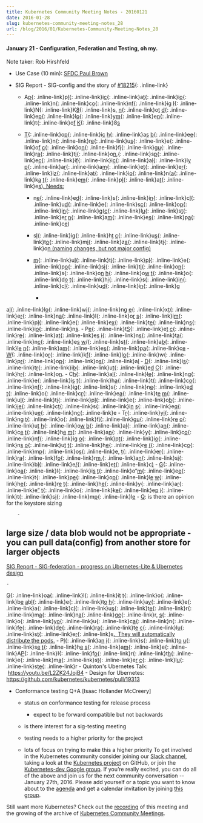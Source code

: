 ```yaml
---
title: Kubernetes Community Meeting Notes - 20160121
date: 2016-01-28
slug: kubernetes-community-meeting-notes_28
url: /blog/2016/01/Kubernetes-Community-Meeting-Notes_28
---
```

#### January 21 - Configuration, Federation and Testing, oh my.&nbsp;


Note taker: Rob Hirshfeld
  - Use Case (10 min): [SFDC Paul Brown](https://docs.google.com/a/google.com/presentation/d/1MEI97efplr3f-GDX1GcWGfkEuGKKV-4niu27kHOeMLk/edit?usp=sharing_eid&ts=56a114f8)
  - SIG Report - SIG-config and the story of [#18215](https://github.com/kubernetes/kubernetes/pull/18215){: .inline-link}

    - A[p](https://github.com/kubernetes/kubernetes/pull/18215){: .inline-link}p[l](https://github.com/kubernetes/kubernetes/pull/18215){: .inline-link}i[c](https://github.com/kubernetes/kubernetes/pull/18215){: .inline-link}a[t](https://github.com/kubernetes/kubernetes/pull/18215){: .inline-link}i[o](https://github.com/kubernetes/kubernetes/pull/18215){: .inline-link}n[](https://github.com/kubernetes/kubernetes/pull/18215){: .inline-link}c[o](https://github.com/kubernetes/kubernetes/pull/18215){: .inline-link}n[f](https://github.com/kubernetes/kubernetes/pull/18215){: .inline-link}i[g](https://github.com/kubernetes/kubernetes/pull/18215) [I](https://github.com/kubernetes/kubernetes/pull/18215){: .inline-link}N[](https://github.com/kubernetes/kubernetes/pull/18215){: .inline-link}K[8](https://github.com/kubernetes/kubernetes/pull/18215){: .inline-link}s[,](https://github.com/kubernetes/kubernetes/pull/18215) [n](https://github.com/kubernetes/kubernetes/pull/18215){: .inline-link}o[t](https://github.com/kubernetes/kubernetes/pull/18215) [d](https://github.com/kubernetes/kubernetes/pull/18215){: .inline-link}e[p](https://github.com/kubernetes/kubernetes/pull/18215){: .inline-link}l[o](https://github.com/kubernetes/kubernetes/pull/18215){: .inline-link}y[m](https://github.com/kubernetes/kubernetes/pull/18215){: .inline-link}e[n](https://github.com/kubernetes/kubernetes/pull/18215){: .inline-link}t[](https://github.com/kubernetes/kubernetes/pull/18215){: .inline-link}o[f](https://github.com/kubernetes/kubernetes/pull/18215) [K](https://github.com/kubernetes/kubernetes/pull/18215){: .inline-link}8[s](https://github.com/kubernetes/kubernetes/pull/18215)
    - [T](https://github.com/kubernetes/kubernetes/pull/18215){: .inline-link}o[p](https://github.com/kubernetes/kubernetes/pull/18215){: .inline-link}i[c](https://github.com/kubernetes/kubernetes/pull/18215) [h](https://github.com/kubernetes/kubernetes/pull/18215){: .inline-link}a[s](https://github.com/kubernetes/kubernetes/pull/18215) [b](https://github.com/kubernetes/kubernetes/pull/18215){: .inline-link}e[e](https://github.com/kubernetes/kubernetes/pull/18215){: .inline-link}n[](https://github.com/kubernetes/kubernetes/pull/18215){: .inline-link}r[e](https://github.com/kubernetes/kubernetes/pull/18215){: .inline-link}u[s](https://github.com/kubernetes/kubernetes/pull/18215){: .inline-link}e[](https://github.com/kubernetes/kubernetes/pull/18215){: .inline-link}o[f](https://github.com/kubernetes/kubernetes/pull/18215) [c](https://github.com/kubernetes/kubernetes/pull/18215){: .inline-link}o[n](https://github.com/kubernetes/kubernetes/pull/18215){: .inline-link}f[i](https://github.com/kubernetes/kubernetes/pull/18215){: .inline-link}g[u](https://github.com/kubernetes/kubernetes/pull/18215){: .inline-link}r[a](https://github.com/kubernetes/kubernetes/pull/18215){: .inline-link}t[i](https://github.com/kubernetes/kubernetes/pull/18215){: .inline-link}o[n](https://github.com/kubernetes/kubernetes/pull/18215),[](https://github.com/kubernetes/kubernetes/pull/18215){: .inline-link}s[p](https://github.com/kubernetes/kubernetes/pull/18215){: .inline-link}e[c](https://github.com/kubernetes/kubernetes/pull/18215){: .inline-link}i[f](https://github.com/kubernetes/kubernetes/pull/18215){: .inline-link}i[c](https://github.com/kubernetes/kubernetes/pull/18215){: .inline-link}a[l](https://github.com/kubernetes/kubernetes/pull/18215){: .inline-link}l[y](https://github.com/kubernetes/kubernetes/pull/18215) [p](https://github.com/kubernetes/kubernetes/pull/18215){: .inline-link}a[r](https://github.com/kubernetes/kubernetes/pull/18215){: .inline-link}a[m](https://github.com/kubernetes/kubernetes/pull/18215){: .inline-link}e[t](https://github.com/kubernetes/kubernetes/pull/18215){: .inline-link}e[r](https://github.com/kubernetes/kubernetes/pull/18215){: .inline-link}i[z](https://github.com/kubernetes/kubernetes/pull/18215){: .inline-link}a[t](https://github.com/kubernetes/kubernetes/pull/18215){: .inline-link}i[o](https://github.com/kubernetes/kubernetes/pull/18215){: .inline-link}n[](https://github.com/kubernetes/kubernetes/pull/18215)([a](https://github.com/kubernetes/kubernetes/pull/18215){: .inline-link}k[a](https://github.com/kubernetes/kubernetes/pull/18215) [t](https://github.com/kubernetes/kubernetes/pull/18215){: .inline-link}e[m](https://github.com/kubernetes/kubernetes/pull/18215){: .inline-link}p[l](https://github.com/kubernetes/kubernetes/pull/18215){: .inline-link}a[t](https://github.com/kubernetes/kubernetes/pull/18215){: .inline-link}e[s](https://github.com/kubernetes/kubernetes/pull/18215))[. Needs:](https://github.com/kubernetes/kubernetes/pull/18215)

      - n[e](https://github.com/kubernetes/kubernetes/pull/18215){: .inline-link}e[d](https://github.com/kubernetes/kubernetes/pull/18215){: .inline-link}s[](https://github.com/kubernetes/kubernetes/pull/18215){: .inline-link}i[n](https://github.com/kubernetes/kubernetes/pull/18215){: .inline-link}c[l](https://github.com/kubernetes/kubernetes/pull/18215){: .inline-link}u[d](https://github.com/kubernetes/kubernetes/pull/18215){: .inline-link}e[](https://github.com/kubernetes/kubernetes/pull/18215){: .inline-link}s[c](https://github.com/kubernetes/kubernetes/pull/18215){: .inline-link}o[p](https://github.com/kubernetes/kubernetes/pull/18215){: .inline-link}i[n](https://github.com/kubernetes/kubernetes/pull/18215){: .inline-link}g[](https://github.com/kubernetes/kubernetes/pull/18215)([c](https://github.com/kubernetes/kubernetes/pull/18215){: .inline-link}l[u](https://github.com/kubernetes/kubernetes/pull/18215){: .inline-link}s[t](https://github.com/kubernetes/kubernetes/pull/18215){: .inline-link}e[r](https://github.com/kubernetes/kubernetes/pull/18215) [n](https://github.com/kubernetes/kubernetes/pull/18215){: .inline-link}a[m](https://github.com/kubernetes/kubernetes/pull/18215){: .inline-link}e[s](https://github.com/kubernetes/kubernetes/pull/18215){: .inline-link}p[a](https://github.com/kubernetes/kubernetes/pull/18215){: .inline-link}c[e](https://github.com/kubernetes/kubernetes/pull/18215))
      - s[l](https://github.com/kubernetes/kubernetes/pull/18215){: .inline-link}i[g](https://github.com/kubernetes/kubernetes/pull/18215){: .inline-link}h[t](https://github.com/kubernetes/kubernetes/pull/18215) [c](https://github.com/kubernetes/kubernetes/pull/18215){: .inline-link}u[s](https://github.com/kubernetes/kubernetes/pull/18215){: .inline-link}t[o](https://github.com/kubernetes/kubernetes/pull/18215){: .inline-link}m[i](https://github.com/kubernetes/kubernetes/pull/18215){: .inline-link}z[a](https://github.com/kubernetes/kubernetes/pull/18215){: .inline-link}t[i](https://github.com/kubernetes/kubernetes/pull/18215){: .inline-link}o[n (naming changes, but not major config)](https://github.com/kubernetes/kubernetes/pull/18215)
      - [m](https://github.com/kubernetes/kubernetes/pull/18215){: .inline-link}u[l](https://github.com/kubernetes/kubernetes/pull/18215){: .inline-link}t[i](https://github.com/kubernetes/kubernetes/pull/18215){: .inline-link}p[l](https://github.com/kubernetes/kubernetes/pull/18215){: .inline-link}e[](https://github.com/kubernetes/kubernetes/pull/18215){: .inline-link}p[o](https://github.com/kubernetes/kubernetes/pull/18215){: .inline-link}s[i](https://github.com/kubernetes/kubernetes/pull/18215){: .inline-link}t[i](https://github.com/kubernetes/kubernetes/pull/18215){: .inline-link}o[n](https://github.com/kubernetes/kubernetes/pull/18215){: .inline-link}s[](https://github.com/kubernetes/kubernetes/pull/18215){: .inline-link}o[n](https://github.com/kubernetes/kubernetes/pull/18215) [h](https://github.com/kubernetes/kubernetes/pull/18215){: .inline-link}o[w](https://github.com/kubernetes/kubernetes/pull/18215) [t](https://github.com/kubernetes/kubernetes/pull/18215){: .inline-link}o[](https://github.com/kubernetes/kubernetes/pull/18215){: .inline-link}d[o](https://github.com/kubernetes/kubernetes/pull/18215) [t](https://github.com/kubernetes/kubernetes/pull/18215){: .inline-link}h[i](https://github.com/kubernetes/kubernetes/pull/18215){: .inline-link}s[](https://github.com/kubernetes/kubernetes/pull/18215){: .inline-link}i[n](https://github.com/kubernetes/kubernetes/pull/18215){: .inline-link}c[l](https://github.com/kubernetes/kubernetes/pull/18215){: .inline-link}u[d](https://github.com/kubernetes/kubernetes/pull/18215){: .inline-link}i[n](https://github.com/kubernetes/kubernetes/pull/18215){: .inline-link}g[](https://github.com/kubernetes/kubernetes/pull/18215)

        -
a[l](https://github.com/kubernetes/kubernetes/pull/18215){: .inline-link}l[o](https://github.com/kubernetes/kubernetes/pull/18215){: .inline-link}w[i](https://github.com/kubernetes/kubernetes/pull/18215){: .inline-link}n[g](https://github.com/kubernetes/kubernetes/pull/18215) [e](https://github.com/kubernetes/kubernetes/pull/18215){: .inline-link}x[t](https://github.com/kubernetes/kubernetes/pull/18215){: .inline-link}e[r](https://github.com/kubernetes/kubernetes/pull/18215){: .inline-link}n[a](https://github.com/kubernetes/kubernetes/pull/18215){: .inline-link}l[](https://github.com/kubernetes/kubernetes/pull/18215){: .inline-link}o[r](https://github.com/kubernetes/kubernetes/pull/18215) [s](https://github.com/kubernetes/kubernetes/pull/18215){: .inline-link}i[m](https://github.com/kubernetes/kubernetes/pull/18215){: .inline-link}p[l](https://github.com/kubernetes/kubernetes/pull/18215){: .inline-link}e[](https://github.com/kubernetes/kubernetes/pull/18215){: .inline-link}e[x](https://github.com/kubernetes/kubernetes/pull/18215){: .inline-link}t[e](https://github.com/kubernetes/kubernetes/pull/18215){: .inline-link}n[s](https://github.com/kubernetes/kubernetes/pull/18215){: .inline-link}i[o](https://github.com/kubernetes/kubernetes/pull/18215){: .inline-link}n[s](https://github.com/kubernetes/kubernetes/pull/18215).
        -
P[e](https://github.com/kubernetes/kubernetes/pull/18215){: .inline-link}t[S](https://github.com/kubernetes/kubernetes/pull/18215){: .inline-link}e[t](https://github.com/kubernetes/kubernetes/pull/18215) [c](https://github.com/kubernetes/kubernetes/pull/18215){: .inline-link}r[e](https://github.com/kubernetes/kubernetes/pull/18215){: .inline-link}a[t](https://github.com/kubernetes/kubernetes/pull/18215){: .inline-link}e[s](https://github.com/kubernetes/kubernetes/pull/18215) [i](https://github.com/kubernetes/kubernetes/pull/18215){: .inline-link}n[s](https://github.com/kubernetes/kubernetes/pull/18215){: .inline-link}t[a](https://github.com/kubernetes/kubernetes/pull/18215){: .inline-link}n[c](https://github.com/kubernetes/kubernetes/pull/18215){: .inline-link}e[s](https://github.com/kubernetes/kubernetes/pull/18215) [w](https://github.com/kubernetes/kubernetes/pull/18215)/[](https://github.com/kubernetes/kubernetes/pull/18215){: .inline-link}s[t](https://github.com/kubernetes/kubernetes/pull/18215){: .inline-link}a[b](https://github.com/kubernetes/kubernetes/pull/18215){: .inline-link}l[e](https://github.com/kubernetes/kubernetes/pull/18215) [n](https://github.com/kubernetes/kubernetes/pull/18215){: .inline-link}a[m](https://github.com/kubernetes/kubernetes/pull/18215){: .inline-link}e[s](https://github.com/kubernetes/kubernetes/pull/18215){: .inline-link}p[a](https://github.com/kubernetes/kubernetes/pull/18215){: .inline-link}c[e](https://github.com/kubernetes/kubernetes/pull/18215)
        -
[W](https://github.com/kubernetes/kubernetes/pull/18215){: .inline-link}o[r](https://github.com/kubernetes/kubernetes/pull/18215){: .inline-link}k[f](https://github.com/kubernetes/kubernetes/pull/18215){: .inline-link}l[o](https://github.com/kubernetes/kubernetes/pull/18215){: .inline-link}w[](https://github.com/kubernetes/kubernetes/pull/18215){: .inline-link}p[r](https://github.com/kubernetes/kubernetes/pull/18215){: .inline-link}o[p](https://github.com/kubernetes/kubernetes/pull/18215){: .inline-link}o[s](https://github.com/kubernetes/kubernetes/pull/18215){: .inline-link}a[l](https://github.com/kubernetes/kubernetes/pull/18215)
        -
[D](https://github.com/kubernetes/kubernetes/pull/18215){: .inline-link}i[s](https://github.com/kubernetes/kubernetes/pull/18215){: .inline-link}t[r](https://github.com/kubernetes/kubernetes/pull/18215){: .inline-link}i[b](https://github.com/kubernetes/kubernetes/pull/18215){: .inline-link}u[t](https://github.com/kubernetes/kubernetes/pull/18215){: .inline-link}e[d](https://github.com/kubernetes/kubernetes/pull/18215) [C](https://github.com/kubernetes/kubernetes/pull/18215){: .inline-link}h[r](https://github.com/kubernetes/kubernetes/pull/18215){: .inline-link}o[n](https://github.com/kubernetes/kubernetes/pull/18215).
      -
C[h](https://github.com/kubernetes/kubernetes/pull/18215){: .inline-link}a[l](https://github.com/kubernetes/kubernetes/pull/18215){: .inline-link}l[e](https://github.com/kubernetes/kubernetes/pull/18215){: .inline-link}n[g](https://github.com/kubernetes/kubernetes/pull/18215){: .inline-link}e[](https://github.com/kubernetes/kubernetes/pull/18215){: .inline-link}i[s](https://github.com/kubernetes/kubernetes/pull/18215) [t](https://github.com/kubernetes/kubernetes/pull/18215){: .inline-link}h[a](https://github.com/kubernetes/kubernetes/pull/18215){: .inline-link}t[](https://github.com/kubernetes/kubernetes/pull/18215){: .inline-link}c[o](https://github.com/kubernetes/kubernetes/pull/18215){: .inline-link}n[f](https://github.com/kubernetes/kubernetes/pull/18215){: .inline-link}i[g](https://github.com/kubernetes/kubernetes/pull/18215){: .inline-link}s[](https://github.com/kubernetes/kubernetes/pull/18215){: .inline-link}n[e](https://github.com/kubernetes/kubernetes/pull/18215){: .inline-link}e[d](https://github.com/kubernetes/kubernetes/pull/18215) [t](https://github.com/kubernetes/kubernetes/pull/18215){: .inline-link}o[](https://github.com/kubernetes/kubernetes/pull/18215){: .inline-link}c[r](https://github.com/kubernetes/kubernetes/pull/18215){: .inline-link}e[a](https://github.com/kubernetes/kubernetes/pull/18215){: .inline-link}t[e](https://github.com/kubernetes/kubernetes/pull/18215) [m](https://github.com/kubernetes/kubernetes/pull/18215){: .inline-link}u[l](https://github.com/kubernetes/kubernetes/pull/18215){: .inline-link}t[i](https://github.com/kubernetes/kubernetes/pull/18215){: .inline-link}p[l](https://github.com/kubernetes/kubernetes/pull/18215){: .inline-link}e[](https://github.com/kubernetes/kubernetes/pull/18215){: .inline-link}o[b](https://github.com/kubernetes/kubernetes/pull/18215){: .inline-link}j[e](https://github.com/kubernetes/kubernetes/pull/18215){: .inline-link}c[t](https://github.com/kubernetes/kubernetes/pull/18215){: .inline-link}s[](https://github.com/kubernetes/kubernetes/pull/18215){: .inline-link}i[n](https://github.com/kubernetes/kubernetes/pull/18215) [s](https://github.com/kubernetes/kubernetes/pull/18215){: .inline-link}e[q](https://github.com/kubernetes/kubernetes/pull/18215){: .inline-link}u[e](https://github.com/kubernetes/kubernetes/pull/18215){: .inline-link}n[c](https://github.com/kubernetes/kubernetes/pull/18215){: .inline-link}e
      -
T[r](https://github.com/kubernetes/kubernetes/pull/18215){: .inline-link}y[i](https://github.com/kubernetes/kubernetes/pull/18215){: .inline-link}n[g](https://github.com/kubernetes/kubernetes/pull/18215) [t](https://github.com/kubernetes/kubernetes/pull/18215){: .inline-link}o[](https://github.com/kubernetes/kubernetes/pull/18215){: .inline-link}f[i](https://github.com/kubernetes/kubernetes/pull/18215){: .inline-link}g[u](https://github.com/kubernetes/kubernetes/pull/18215){: .inline-link}r[e](https://github.com/kubernetes/kubernetes/pull/18215) [o](https://github.com/kubernetes/kubernetes/pull/18215){: .inline-link}u[t](https://github.com/kubernetes/kubernetes/pull/18215) [h](https://github.com/kubernetes/kubernetes/pull/18215){: .inline-link}o[w](https://github.com/kubernetes/kubernetes/pull/18215) [b](https://github.com/kubernetes/kubernetes/pull/18215){: .inline-link}a[l](https://github.com/kubernetes/kubernetes/pull/18215){: .inline-link}a[n](https://github.com/kubernetes/kubernetes/pull/18215){: .inline-link}c[e](https://github.com/kubernetes/kubernetes/pull/18215) [t](https://github.com/kubernetes/kubernetes/pull/18215){: .inline-link}h[e](https://github.com/kubernetes/kubernetes/pull/18215) [m](https://github.com/kubernetes/kubernetes/pull/18215){: .inline-link}a[n](https://github.com/kubernetes/kubernetes/pull/18215){: .inline-link}y[](https://github.com/kubernetes/kubernetes/pull/18215){: .inline-link}c[o](https://github.com/kubernetes/kubernetes/pull/18215){: .inline-link}n[f](https://github.com/kubernetes/kubernetes/pull/18215){: .inline-link}i[g](https://github.com/kubernetes/kubernetes/pull/18215) [o](https://github.com/kubernetes/kubernetes/pull/18215){: .inline-link}p[t](https://github.com/kubernetes/kubernetes/pull/18215){: .inline-link}i[o](https://github.com/kubernetes/kubernetes/pull/18215){: .inline-link}n[s](https://github.com/kubernetes/kubernetes/pull/18215) [o](https://github.com/kubernetes/kubernetes/pull/18215){: .inline-link}u[t](https://github.com/kubernetes/kubernetes/pull/18215) [t](https://github.com/kubernetes/kubernetes/pull/18215){: .inline-link}h[e](https://github.com/kubernetes/kubernetes/pull/18215){: .inline-link}r[e](https://github.com/kubernetes/kubernetes/pull/18215) [(](https://github.com/kubernetes/kubernetes/pull/18215){: .inline-link}c[o](https://github.com/kubernetes/kubernetes/pull/18215){: .inline-link}m[p](https://github.com/kubernetes/kubernetes/pull/18215){: .inline-link}o[s](https://github.com/kubernetes/kubernetes/pull/18215){: .inline-link}e[,](https://github.com/kubernetes/kubernetes/pull/18215) [t](https://github.com/kubernetes/kubernetes/pull/18215){: .inline-link}e[r](https://github.com/kubernetes/kubernetes/pull/18215){: .inline-link}r[a](https://github.com/kubernetes/kubernetes/pull/18215){: .inline-link}f[o](https://github.com/kubernetes/kubernetes/pull/18215){: .inline-link}r[m](https://github.com/kubernetes/kubernetes/pull/18215),[](https://github.com/kubernetes/kubernetes/pull/18215){: .inline-link}a[n](https://github.com/kubernetes/kubernetes/pull/18215){: .inline-link}s[i](https://github.com/kubernetes/kubernetes/pull/18215){: .inline-link}b[l](https://github.com/kubernetes/kubernetes/pull/18215){: .inline-link}e[/](https://github.com/kubernetes/kubernetes/pull/18215){: .inline-link}e[t](https://github.com/kubernetes/kubernetes/pull/18215){: .inline-link}c[)](https://github.com/kubernetes/kubernetes/pull/18215)
      -
[G](https://github.com/kubernetes/kubernetes/pull/18215){: .inline-link}o[a](https://github.com/kubernetes/kubernetes/pull/18215){: .inline-link}l[](https://github.com/kubernetes/kubernetes/pull/18215){: .inline-link}i[s](https://github.com/kubernetes/kubernetes/pull/18215) [t](https://github.com/kubernetes/kubernetes/pull/18215){: .inline-link}o[](https://github.com/kubernetes/kubernetes/pull/18215)“[m](https://github.com/kubernetes/kubernetes/pull/18215){: .inline-link}e[e](https://github.com/kubernetes/kubernetes/pull/18215){: .inline-link}t[](https://github.com/kubernetes/kubernetes/pull/18215){: .inline-link}p[e](https://github.com/kubernetes/kubernetes/pull/18215){: .inline-link}o[p](https://github.com/kubernetes/kubernetes/pull/18215){: .inline-link}l[e](https://github.com/kubernetes/kubernetes/pull/18215) [w](https://github.com/kubernetes/kubernetes/pull/18215){: .inline-link}h[e](https://github.com/kubernetes/kubernetes/pull/18215){: .inline-link}r[e](https://github.com/kubernetes/kubernetes/pull/18215) [t](https://github.com/kubernetes/kubernetes/pull/18215){: .inline-link}h[e](https://github.com/kubernetes/kubernetes/pull/18215){: .inline-link}y[](https://github.com/kubernetes/kubernetes/pull/18215){: .inline-link}a[r](https://github.com/kubernetes/kubernetes/pull/18215){: .inline-link}e[”](https://github.com/kubernetes/kubernetes/pull/18215) [t](https://github.com/kubernetes/kubernetes/pull/18215){: .inline-link}o[](https://github.com/kubernetes/kubernetes/pull/18215){: .inline-link}k[e](https://github.com/kubernetes/kubernetes/pull/18215){: .inline-link}e[p](https://github.com/kubernetes/kubernetes/pull/18215) [i](https://github.com/kubernetes/kubernetes/pull/18215){: .inline-link}t[](https://github.com/kubernetes/kubernetes/pull/18215){: .inline-link}s[i](https://github.com/kubernetes/kubernetes/pull/18215){: .inline-link}m[p](https://github.com/kubernetes/kubernetes/pull/18215){: .inline-link}l[e](https://github.com/kubernetes/kubernetes/pull/18215)
      -
[Q](https://github.com/kubernetes/kubernetes/pull/18215): is there an opinion for the keystore sizing

        -
large size / data blob would not be appropriate
        -
you can pull data(config) from another store for larger objects
  -
[SIG Report - SIG-federation - progress on Ubernetes-Lite & Ubernetes design](https://github.com/kubernetes/kubernetes/pull/18215)

    -
[G](https://github.com/kubernetes/kubernetes/pull/18215){: .inline-link}o[a](https://github.com/kubernetes/kubernetes/pull/18215){: .inline-link}l[](https://github.com/kubernetes/kubernetes/pull/18215){: .inline-link}i[t](https://github.com/kubernetes/kubernetes/pull/18215) [t](https://github.com/kubernetes/kubernetes/pull/18215){: .inline-link}o[](https://github.com/kubernetes/kubernetes/pull/18215){: .inline-link}b[e](https://github.com/kubernetes/kubernetes/pull/18215) [a](https://github.com/kubernetes/kubernetes/pull/18215)b[l](https://github.com/kubernetes/kubernetes/pull/18215){: .inline-link}e[](https://github.com/kubernetes/kubernetes/pull/18215){: .inline-link}t[o](https://github.com/kubernetes/kubernetes/pull/18215) [h](https://github.com/kubernetes/kubernetes/pull/18215){: .inline-link}a[v](https://github.com/kubernetes/kubernetes/pull/18215){: .inline-link}e[](https://github.com/kubernetes/kubernetes/pull/18215){: .inline-link}a[](https://github.com/kubernetes/kubernetes/pull/18215){: .inline-link}c[l](https://github.com/kubernetes/kubernetes/pull/18215){: .inline-link}u[s](https://github.com/kubernetes/kubernetes/pull/18215){: .inline-link}t[e](https://github.com/kubernetes/kubernetes/pull/18215){: .inline-link}r[](https://github.com/kubernetes/kubernetes/pull/18215){: .inline-link}m[a](https://github.com/kubernetes/kubernetes/pull/18215){: .inline-link}n[a](https://github.com/kubernetes/kubernetes/pull/18215){: .inline-link}g[e](https://github.com/kubernetes/kubernetes/pull/18215){: .inline-link}r[,](https://github.com/kubernetes/kubernetes/pull/18215) [s](https://github.com/kubernetes/kubernetes/pull/18215){: .inline-link}o[](https://github.com/kubernetes/kubernetes/pull/18215){: .inline-link}y[o](https://github.com/kubernetes/kubernetes/pull/18215){: .inline-link}u[](https://github.com/kubernetes/kubernetes/pull/18215){: .inline-link}c[a](https://github.com/kubernetes/kubernetes/pull/18215){: .inline-link}n[](https://github.com/kubernetes/kubernetes/pull/18215){: .inline-link}f[e](https://github.com/kubernetes/kubernetes/pull/18215){: .inline-link}d[e](https://github.com/kubernetes/kubernetes/pull/18215){: .inline-link}r[a](https://github.com/kubernetes/kubernetes/pull/18215){: .inline-link}t[e](https://github.com/kubernetes/kubernetes/pull/18215) [c](https://github.com/kubernetes/kubernetes/pull/18215){: .inline-link}l[u](https://github.com/kubernetes/kubernetes/pull/18215){: .inline-link}s[t](https://github.com/kubernetes/kubernetes/pull/18215){: .inline-link}e[r](https://github.com/kubernetes/kubernetes/pull/18215){: .inline-link}s[. &nbsp;They will automatically distribute the pods.](https://github.com/kubernetes/kubernetes/pull/18215)
    -
P[l](https://github.com/kubernetes/kubernetes/pull/18215){: .inline-link}a[n](https://github.com/kubernetes/kubernetes/pull/18215) [i](https://github.com/kubernetes/kubernetes/pull/18215){: .inline-link}s[](https://github.com/kubernetes/kubernetes/pull/18215){: .inline-link}t[o](https://github.com/kubernetes/kubernetes/pull/18215) [u](https://github.com/kubernetes/kubernetes/pull/18215){: .inline-link}s[e](https://github.com/kubernetes/kubernetes/pull/18215) [t](https://github.com/kubernetes/kubernetes/pull/18215){: .inline-link}h[e](https://github.com/kubernetes/kubernetes/pull/18215) [s](https://github.com/kubernetes/kubernetes/pull/18215){: .inline-link}a[m](https://github.com/kubernetes/kubernetes/pull/18215){: .inline-link}e[](https://github.com/kubernetes/kubernetes/pull/18215){: .inline-link}A[P](https://github.com/kubernetes/kubernetes/pull/18215){: .inline-link}I[](https://github.com/kubernetes/kubernetes/pull/18215){: .inline-link}f[o](https://github.com/kubernetes/kubernetes/pull/18215){: .inline-link}r[](https://github.com/kubernetes/kubernetes/pull/18215){: .inline-link}t[h](https://github.com/kubernetes/kubernetes/pull/18215){: .inline-link}e[](https://github.com/kubernetes/kubernetes/pull/18215){: .inline-link}m[a](https://github.com/kubernetes/kubernetes/pull/18215){: .inline-link}s[t](https://github.com/kubernetes/kubernetes/pull/18215){: .inline-link}e[r](https://github.com/kubernetes/kubernetes/pull/18215) [c](https://github.com/kubernetes/kubernetes/pull/18215){: .inline-link}l[u](https://github.com/kubernetes/kubernetes/pull/18215){: .inline-link}s[te](https://github.com/kubernetes/kubernetes/pull/18215){: .inline-link}r
    - Quinton's Ubernetes Talk: &nbsp;https://youtu.be/L2ZK24JojB4
    - Design for Ubernetes: https://github.com/kubernetes/kubernetes/pull/19313


  - Conformance testing Q+A [Isaac Hollander McCreery]

    - status on conformance testing for release process

      - expect to be forward compatible but not backwards
    - is there interest for a sig-testing meeting
    - testing needs to a higher priority for the project
    - lots of focus on trying to make this a higher priority
To get involved in the Kubernetes community consider joining our [Slack channel](http://slack.k8s.io/), taking a look at the [Kubernetes project](https://github.com/kubernetes/) on GitHub, or join the [Kubernetes-dev Google group](https://groups.google.com/forum/#!forum/kubernetes-dev). If you’re really excited, you can do all of the above and join us for the next community conversation -- January 27th, 2016. Please add yourself or a topic you want to know about to the [agenda](https://docs.google.com/document/d/1VQDIAB0OqiSjIHI8AWMvSdceWhnz56jNpZrLs6o7NJY/edit) and get a calendar invitation by joining [this group](https://groups.google.com/forum/#!forum/kubernetes-community-video-chat).  



Still want more Kubernetes? Check out the [recording](https://www.youtube.com/watch?v=izQLFx_6kwY&feature=youtu.be&list=PL69nYSiGNLP1pkHsbPjzAewvMgGUpkCnJ) of this meeting and the growing of the archive of [Kubernetes Community Meetings](https://www.youtube.com/playlist?list=PL69nYSiGNLP1pkHsbPjzAewvMgGUpkCnJ).
